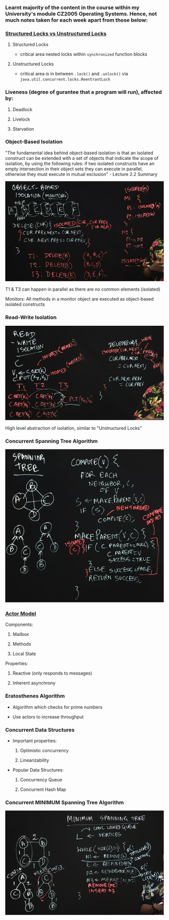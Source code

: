 ### Learnt majority of the content in the course within my University's module CZ2005 Operating Systems. Hence, not much notes taken for each week apart from those below:

### [Structured Locks vs Unstructured Locks](https://www.techmade4all.com/2019/11/structured-and-unstructured-locks.html) 

1. Structured Locks

	- critical area nested locks within `synchronized` function blocks

2. Unstructured Locks

	- critical area is in between `.lock()` and `.unlock()` via `java.util.concurrent.locks.ReentrantLock`

### Liveness (degree of gurantee that a program will run), affected by:

1. Deadlock

2. Livelock

3. Starvation

### Object-Based Isolation

"The fundamental idea behind object-based isolation is that an isolated construct can be extended with a set of objects that indicate the scope of isolation, by using the following rules: if two isolated constructs have an empty intersection in their object sets they can execute in parallel, otherwise they must execute in mutual exclusion" - Lecture 2.2 Summary

![](./images/ss1.png)

T1 & T3 can happen in parallel as there are no common elements (isolated)

Monitors: All methods in a monitor object are executed as object-based isolated constructs

### Read-Write Isolation

![](./images/ss3.png)

High level abstraction of isolation, similar to "Unstructured Locks"

### Concurrent Spanning Tree Algorithm

![](./images/ss2.png)

### [Actor Model](https://berb.github.io/diploma-thesis/original/054_actors.html) 

Components:

1. Mailbox

2. Methods

3. Local State

Properties:

1. Reactive (only responds to messages)

2. Inherent asynchrony

### Eratosthenes Algorithm

- Algorithm which checks for prime numbers

- Use actors to increase throughput

### Concurrent Data Structures

- Important properties:

	1. Optimistic concurrency
	
	2. Linearizability

- Popular Data Structures:

	1. Concurrency Queue
	
	2. Concurrent Hash Map 

### Concurrent MINIMUM Spanning Tree Algorithm

![](./images/ss4.png)
